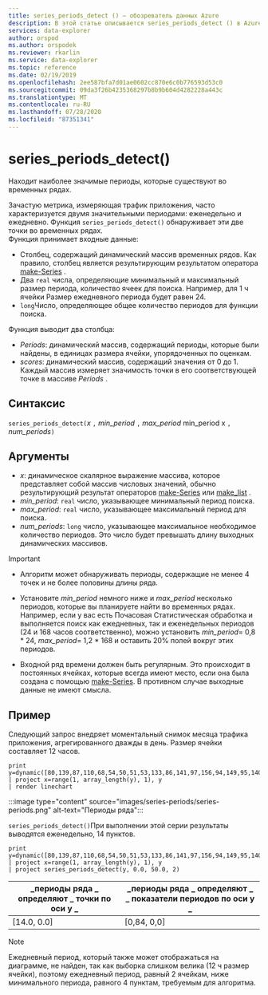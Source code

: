 ```yaml
---
title: series_periods_detect () — обозреватель данных Azure
description: В этой статье описывается series_periods_detect () в Azure обозреватель данных.
services: data-explorer
author: orspod
ms.author: orspodek
ms.reviewer: rkarlin
ms.service: data-explorer
ms.topic: reference
ms.date: 02/19/2019
ms.openlocfilehash: 2ee587bfa7d01ae0602cc870e6c0b776593d53c0
ms.sourcegitcommit: 09da3f26b4235368297b8b9b604d4282228a443c
ms.translationtype: MT
ms.contentlocale: ru-RU
ms.lasthandoff: 07/28/2020
ms.locfileid: "87351341"
---
```

# <a name="series_periods_detect"></a>series_periods_detect()

Находит наиболее значимые периоды, которые существуют во временных рядах.  

Зачастую метрика, измеряющая трафик приложения, часто характеризуется двумя значительными периодами: еженедельно и ежедневно. Функция `series_periods_detect()` обнаруживает эти две точки во временных рядах.  
Функция принимает входные данные:
* Столбец, содержащий динамический массив временных рядов. Как правило, столбец является результирующим результатом оператора [make-Series](make-seriesoperator.md) .
* Два `real` числа, определяющие минимальный и максимальный размер периода, количество ячеек для поиска. Например, для 1 ч ячейки Размер ежедневного периода будет равен 24. 
* `long`Число, определяющее общее количество периодов для функции поиска. 

Функция выводит два столбца:
* *Periods*: динамический массив, содержащий периоды, которые были найдены, в единицах размера ячейки, упорядоченных по оценкам.
* *scores*: динамический массив, содержащий значения от 0 до 1. Каждый массив измеряет значимость точки в его соответствующей точке в массиве *Periods* .
 
## <a name="syntax"></a>Синтаксис

`series_periods_detect(`*x* `,` *min_period* `,` *max_period* min_period x `,` *num_periods*`)`

## <a name="arguments"></a>Аргументы

* *x*: динамическое скалярное выражение массива, которое представляет собой массив числовых значений, обычно результирующий результат операторов [make-Series](make-seriesoperator.md) или [make_list](makelist-aggfunction.md) .
* *min_period*: `real` число, указывающее минимальный период поиска.
* *max_period*: `real` число, указывающее максимальный период для поиска.
* *num_periods*: `long` число, указывающее максимальное необходимое количество периодов. Это число будет превышать длину выходных динамических массивов.

> [!IMPORTANT]
> * Алгоритм может обнаруживать периоды, содержащие не менее 4 точек и не более половины длины ряда. 
>
> * Установите *min_period* немного ниже и *max_period* несколько периодов, которые вы планируете найти во временных рядах. Например, если у вас есть Почасовая Статистическая обработка и выполняется поиск как ежедневных, так и еженедельных периодов (24 и 168 часов соответственно), можно установить *min_period*= 0,8 \* 24, *max_period*= 1,2 \* 168 и оставить 20% полей вокруг этих периодов.
>
> * Входной ряд времени должен быть регулярным. Это происходит в постоянных ячейках, которые всегда имеют место, если она была создана с помощью [make-Series](make-seriesoperator.md). В противном случае выходные данные не имеют смысла.

## <a name="example"></a>Пример

Следующий запрос внедряет моментальный снимок месяца трафика приложения, агрегированного дважды в день. Размер ячейки составляет 12 часов.

<!-- csl: https://help.kusto.windows.net:443/Samples -->
```kusto
print y=dynamic([80,139,87,110,68,54,50,51,53,133,86,141,97,156,94,149,95,140,77,61,50,54,47,133,72,152,94,148,105,162,101,160,87,63,53,55,54,151,103,189,108,183,113,175,113,178,90,71,62,62,65,165,109,181,115,182,121,178,114,170])
| project x=range(1, array_length(y), 1), y  
| render linechart 
```

:::image type="content" source="images/series-periods/series-periods.png" alt-text="Периоды ряда":::

`series_periods_detect()`При выполнении этой серии результаты выводятся еженедельно, 14 пунктов.

<!-- csl: https://help.kusto.windows.net:443/Samples -->
```kusto
print y=dynamic([80,139,87,110,68,54,50,51,53,133,86,141,97,156,94,149,95,140,77,61,50,54,47,133,72,152,94,148,105,162,101,160,87,63,53,55,54,151,103,189,108,183,113,175,113,178,90,71,62,62,65,165,109,181,115,182,121,178,114,170])
| project x=range(1, array_length(y), 1), y  
| project series_periods_detect(y, 0.0, 50.0, 2)
```

| \_периоды ряда \_ определяют \_ точки по оси y \_  | \_периоды ряда \_ определяют \_ \_ показатели периодов по оси y \_ |
|-------------|-------------------|
| [14.0, 0.0] | [0,84, 0,0]  |


> [!NOTE] 
> Ежедневный период, который также может отображаться на диаграмме, не найден, так как выборка слишком велика (12 ч размер ячейки), поэтому ежедневный период, равный 2 ячейкам, ниже минимального периода, равного 4 пунктам, требуемым для алгоритма.
